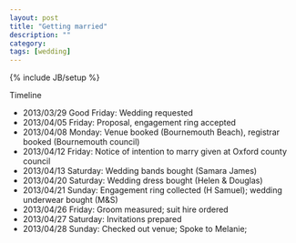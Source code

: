 ```yaml
---
layout: post
title: "Getting married"
description: ""
category: 
tags: [wedding]
---
```

{% include JB/setup %}

Timeline

 * 2013/03/29 Good Friday: Wedding requested
 * 2013/04/05 Friday: Proposal, engagement ring accepted
 * 2013/04/08 Monday: Venue booked (Bournemouth Beach), registrar booked
 (Bournemouth council)
 * 2013/04/12 Friday: Notice of intention to marry given at Oxford county council
 * 2013/04/13 Saturday: Wedding bands bought (Samara James)
 * 2013/04/20 Saturday: Wedding dress bought (Helen & Douglas)
 * 2013/04/21 Sunday: Engagement ring collected (H Samuel); wedding underwear bought (M&S)
 * 2013/04/26 Friday: Groom measured; suit hire ordered
 * 2013/04/27 Saturday: Invitations prepared
 * 2013/04/28 Sunday: Checked out venue; Spoke to Melanie;
